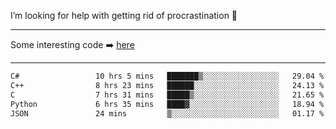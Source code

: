 I’m looking for help with getting rid of procrastination 🤔

-----

Some interesting code :arrow_right: [here](https://github.com/zhen8838/playground)

-----

<!--START_SECTION:waka-->

```txt
C#                 10 hrs 5 mins   ███████▒░░░░░░░░░░░░░░░░░   29.04 %
C++                8 hrs 23 mins   ██████░░░░░░░░░░░░░░░░░░░   24.13 %
C                  7 hrs 31 mins   █████▒░░░░░░░░░░░░░░░░░░░   21.65 %
Python             6 hrs 35 mins   ████▓░░░░░░░░░░░░░░░░░░░░   18.94 %
JSON               24 mins         ▒░░░░░░░░░░░░░░░░░░░░░░░░   01.17 %
```

<!--END_SECTION:waka-->

<!--
**zhen8838/zhen8838** is a ✨ _special_ ✨ repository because its `README.md` (this file) appears on your GitHub profile.

Here are some ideas to get you started:

- 🔭 I’m currently working on ...
- 🌱 I’m currently learning ...
- 👯 I’m looking to collaborate on ...
 ...
- 💬 Ask me about ...
- 📫 How to reach me: ...
- 😄 Pronouns: ...
- ⚡ Fun fact: ...
-->

